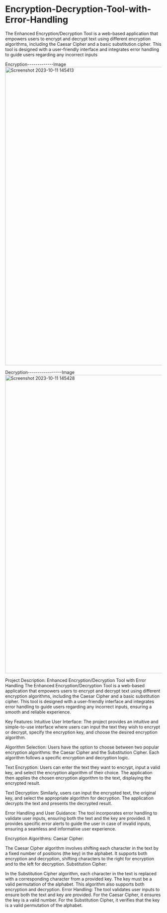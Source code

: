 # Encryption-Decryption-Tool-with-Error-Handling
The Enhanced Encryption/Decryption Tool is a web-based application that empowers users to encrypt and decrypt text using different encryption algorithms, including the Caesar Cipher and a basic substitution cipher. This tool is designed with a user-friendly interface and integrates error handling to guide users regarding any incorrect inputs

Encryption-------------Image
<img width="960" alt="Screenshot 2023-10-11 145413" src="https://github.com/RAHUL-Nj/Encryption-Decryption-Tool-with-Error-Handling/assets/98076310/94920974-bf44-4fa6-9b25-e26c7a64b7d8">


Decryption-----------------Image
<img width="960" alt="Screenshot 2023-10-11 145428" src="https://github.com/RAHUL-Nj/Encryption-Decryption-Tool-with-Error-Handling/assets/98076310/31a5c8b1-629d-4636-bcb8-c64f5009eb2b">

Project Description: Enhanced Encryption/Decryption Tool with Error Handling
The Enhanced Encryption/Decryption Tool is a web-based application that empowers users to encrypt and decrypt text using different encryption algorithms, including the Caesar Cipher and a basic substitution cipher. This tool is designed with a user-friendly interface and integrates error handling to guide users regarding any incorrect inputs, ensuring a smooth and reliable experience.

Key Features:
Intuitive User Interface:
The project provides an intuitive and simple-to-use interface where users can input the text they wish to encrypt or decrypt, specify the encryption key, and choose the desired encryption algorithm.

Algorithm Selection:
Users have the option to choose between two popular encryption algorithms: the Caesar Cipher and the Substitution Cipher. Each algorithm follows a specific encryption and decryption logic.

Text Encryption:
Users can enter the text they want to encrypt, input a valid key, and select the encryption algorithm of their choice. The application then applies the chosen encryption algorithm to the text, displaying the encrypted result.

Text Decryption:
Similarly, users can input the encrypted text, the original key, and select the appropriate algorithm for decryption. The application decrypts the text and presents the decrypted result.

Error Handling and User Guidance:
The tool incorporates error handling to validate user inputs, ensuring both the text and the key are provided. It provides specific error alerts to guide the user in case of invalid inputs, ensuring a seamless and informative user experience.

Encryption Algorithms:
Caesar Cipher:

The Caesar Cipher algorithm involves shifting each character in the text by a fixed number of positions (the key) in the alphabet. It supports both encryption and decryption, shifting characters to the right for encryption and to the left for decryption.
Substitution Cipher:

In the Substitution Cipher algorithm, each character in the text is replaced with a corresponding character from a provided key. The key must be a valid permutation of the alphabet. This algorithm also supports both encryption and decryption.
Error Handling:
The tool validates user inputs to ensure both the text and key are provided.
For the Caesar Cipher, it ensures the key is a valid number.
For the Substitution Cipher, it verifies that the key is a valid permutation of the alphabet.
